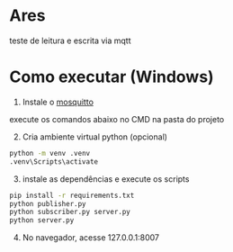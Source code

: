 # Ares
teste de leitura e escrita via mqtt

# Como executar (Windows)
1. Instale o [mosquitto](https://mosquitto.org/download/)

execute os comandos abaixo no CMD na pasta do projeto

2. Cria ambiente virtual python (opcional)
```cmd
python -m venv .venv
.venv\Scripts\activate
```
3. instale as dependências e execute os scripts
```cmd
pip install -r requirements.txt
python publisher.py
python subscriber.py server.py
python server.py
```
4. No navegador, acesse 127.0.0.1:8007


